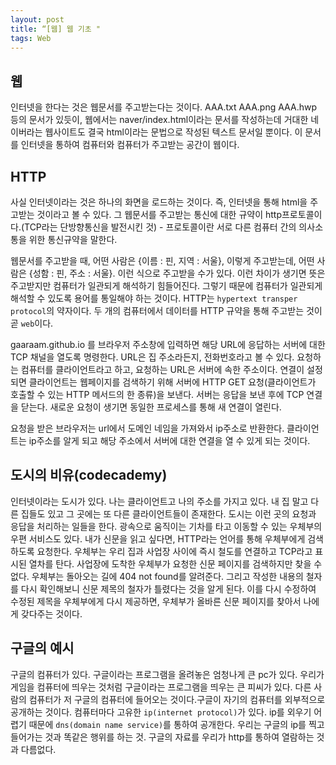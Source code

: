 ```yaml
---
layout: post
title: “[웹] 웹 기초 "
tags: Web
---
```


## 웹
인터넷을 한다는 것은 웹문서를 주고받는다는 것이다. AAA.txt AAA.png AAA.hwp 등의 문서가 있듯이, 웹에서는 naver/index.html이라는 문서를 작성하는데 거대한 네이버라는 웹사이트도 결국 html이라는 문법으로 작성된 텍스트 문서일 뿐이다. 이 문서를 인터넷을 통하여 컴퓨터와 컴퓨터가 주고받는 공간이 웹이다.

## HTTP
사실 인터넷이라는 것은 하나의 화면을 로드하는 것이다. 즉, 인터넷을 통해 html을 주고받는 것이라고 볼 수 있다. 그 웹문서를 주고받는 통신에 대한 규약이 http프로토콜이다.(TCP라는 단방향통신을 발전시킨 것) - 프로토콜이란 서로 다른 컴퓨터 간의 의사소통을 위한 통신규약을 말한다.

웹문서를 주고받을 때, 어떤 사람은 {이름 : 핀, 지역 : 서울}, 이렇게 주고받는데, 어떤 사람은 {성함 : 핀, 주소 : 서울}. 이런 식으로 주고받을 수가 있다. 이런 차이가 생기면 뜻은 주고받지만 컴퓨터가 일관되게 해석하기 힘들어진다. 그렇기 때문에 컴퓨터가 일관되게 해석할 수 있도록 용어를 통일해야 하는 것이다. 
HTTP는 `hypertext transper protocol`의 약자이다. 두 개의 컴퓨터에서 데이터를 HTTP 규약을 통해 주고받는 것이 곧 `web`이다.

gaaraam.github.io 를 브라우저 주소창에 입력하면 해당 URL에 응답하는 서버에 대한 TCP 채널을 열도록 명령한다. URL은 집 주소라든지, 전화번호라고 볼 수 있다.
요청하는 컴퓨터를 클라이언트라고 하고, 요청하는 URL은 서버에 속한 주소이다. 연결이 설정되면 클라이언트는 웹페이지를 검색하기 위해 서버에 HTTP GET 요청(클라이언트가 호출할 수 있는 HTTP 메서드의 한 종류)을 보낸다. 서버는 응답을 보낸 후에 TCP 연결을 닫는다. 새로운 요청이 생기면 동일한 프로세스를 통해 새 연결이 열린다. 

요청을 받은 브라우저는 url에서 도메인 네임을 가져와서 ip주소로 반환한다. 클라이언트는 ip주소를 알게 되고 해당 주소에서 서버에 대한 연결을 열 수 있게 되는 것이다.

## 도시의 비유(codecademy)

인터넷이라는 도시가 있다. 나는 클라이언트고 나의 주소를 가지고 있다. 내 집 말고 다른 집들도 있고 그 곳에는 또 다른 클라이언트들이 존재한다. 도시는 이런 곳의 요청과 응답을 처리하는 일들을 한다. 광속으로 움직이는 기차를 타고 이동할 수 있는 우체부의 우편 서비스도 있다. 내가 신문을 읽고 싶다면, HTTP라는 언어를 통해 우체부에게 검색하도록 요청한다. 우체부는 우리 집과 사업장 사이에 즉시 철도를 연결하고 TCP라고 표시된 열차를 탄다.
사업장에 도착한 우체부가 요청한 신문 페이지를 검색하지만 찾을 수 없다. 우체부는 돌아오는 길에 404 not found를 알려준다. 그리고 작성한 내용의 철자를 다시 확인해보니 신문 제목의 철자가 틀렸다는 것을 알게 된다. 이를 다시 수정하여 수정된 제목을 우체부에게 다시 제공하면, 우체부가 올바른 신문 페이지를 찾아서 나에게 갖다주는 것이다.

## 구글의 예시
구글의 컴퓨터가 있다. 구글이라는 프로그램을 올려놓은 엄청나게 큰 pc가 있다. 우리가 게임을 컴퓨터에 띄우는 것처럼 구글이라는 프로그램을 띄우는 큰 피씨가 있다. 다른 사람의 컴퓨터가 저 구글의 컴퓨터에 들어오는 것이다.구글이 자기의 컴퓨터를 외부적으로 공개하는 것이다. 컴퓨터마다 고유한 `ip(internet protocol)`가 있다. ip를 외우기 어렵기 때문에 `dns(domain name service)`를 통하여 공개한다. 우리는 구글의 ip를 찍고 들어가는 것과 똑같은 행위를 하는 것. 구글의 자료를 우리가 http를 통하여 열람하는 것과 다름없다.
